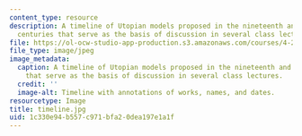 ```yaml
---
content_type: resource
description: A timeline of Utopian models proposed in the nineteenth and twentieth
  centuries that serve as the basis of discussion in several class lectures.
file: https://ol-ocw-studio-app-production.s3.amazonaws.com/courses/4-241j-theory-of-city-form-spring-2013/1c330e94b557c971bfa20dea197e1a1f_timeline.jpg
file_type: image/jpeg
image_metadata:
  caption: A timeline of Utopian models proposed in the nineteenth and twentieth centuries
    that serve as the basis of discussion in several class lectures.
  credit: ''
  image-alt: Timeline with annotations of works, names, and dates.
resourcetype: Image
title: timeline.jpg
uid: 1c330e94-b557-c971-bfa2-0dea197e1a1f
---
```

